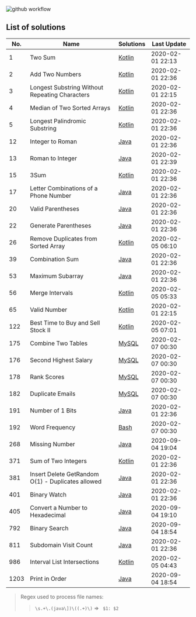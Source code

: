 ![github workflow](https://github.com/enihsyou/LeetCode/workflows/main/badge.svg)

## List of solutions

<!-- table of solutions -->
| No.  |                        Name                       |       Solutions       |   Last Update    |
|------|---------------------------------------------------|-----------------------|------------------|
| 1    | Two Sum                                           | [Kotlin][#1 kotlin]   | 2020-02-01 22:13 |
| 2    | Add Two Numbers                                   | [Kotlin][#2 kotlin]   | 2020-02-01 22:36 |
| 3    | Longest Substring Without Repeating Characters    | [Kotlin][#3 kotlin]   | 2020-02-01 22:15 |
| 4    | Median of Two Sorted Arrays                       | [Kotlin][#4 kotlin]   | 2020-02-01 22:36 |
| 5    | Longest Palindromic Substring                     | [Kotlin][#5 kotlin]   | 2020-02-01 22:36 |
| 12   | Integer to Roman                                  | [Java][#12 java]      | 2020-02-01 22:36 |
| 13   | Roman to Integer                                  | [Java][#13 java]      | 2020-02-01 22:39 |
| 15   | 3Sum                                              | [Kotlin][#15 kotlin]  | 2020-02-01 22:36 |
| 17   | Letter Combinations of a Phone Number             | [Java][#17 java]      | 2020-02-01 22:36 |
| 20   | Valid Parentheses                                 | [Java][#20 java]      | 2020-02-01 22:36 |
| 22   | Generate Parentheses                              | [Java][#22 java]      | 2020-02-01 22:36 |
| 26   | Remove Duplicates from Sorted Array               | [Kotlin][#26 kotlin]  | 2020-02-05 06:10 |
| 39   | Combination Sum                                   | [Java][#39 java]      | 2020-02-01 22:36 |
| 53   | Maximum Subarray                                  | [Java][#53 java]      | 2020-02-01 22:36 |
| 56   | Merge Intervals                                   | [Kotlin][#56 kotlin]  | 2020-02-05 05:33 |
| 65   | Valid Number                                      | [Kotlin][#65 kotlin]  | 2020-02-01 22:15 |
| 122  | Best Time to Buy and Sell Stock II                | [Kotlin][#122 kotlin] | 2020-02-05 07:01 |
| 175  | Combine Two Tables                                | [MySQL][#175 mysql]   | 2020-02-07 00:30 |
| 176  | Second Highest Salary                             | [MySQL][#176 mysql]   | 2020-02-07 00:30 |
| 178  | Rank Scores                                       | [MySQL][#178 mysql]   | 2020-02-07 00:30 |
| 182  | Duplicate Emails                                  | [MySQL][#182 mysql]   | 2020-02-07 00:30 |
| 191  | Number of 1 Bits                                  | [Java][#191 java]     | 2020-02-01 22:36 |
| 192  | Word Frequency                                    | [Bash][#192 bash]     | 2020-02-07 00:30 |
| 268  | Missing Number                                    | [Java][#268 java]     | 2020-09-04 19:04 |
| 371  | Sum of Two Integers                               | [Kotlin][#371 kotlin] | 2020-02-01 22:36 |
| 381  | Insert Delete GetRandom O(1) - Duplicates allowed | [Java][#381 java]     | 2020-02-01 22:36 |
| 401  | Binary Watch                                      | [Java][#401 java]     | 2020-02-01 22:36 |
| 405  | Convert a Number to Hexadecimal                   | [Java][#405 java]     | 2020-09-04 19:10 |
| 792  | Binary Search                                     | [Java][#792 java]     | 2020-09-04 18:54 |
| 811  | Subdomain Visit Count                             | [Java][#811 java]     | 2020-02-01 22:36 |
| 986  | Interval List Intersections                       | [Kotlin][#986 kotlin] | 2020-02-05 04:43 |
| 1203 | Print in Order                                    | [Java][#1203 java]    | 2020-09-04 18:54 |

[#1 kotlin]: src/main/kotlin/%231%20Two%20Sum.kt
[#2 kotlin]: src/main/kotlin/%232%20Add%20Two%20Numbers.kt
[#3 kotlin]: src/main/kotlin/%233%20Longest%20Substring%20Without%20Repeating%20Characters.kt
[#4 kotlin]: src/main/kotlin/%234%20Median%20of%20Two%20Sorted%20Arrays.kt
[#5 kotlin]: src/main/kotlin/%235%20Longest%20Palindromic%20Substring.kt
[#15 kotlin]: src/main/kotlin/%2315%203Sum.kt
[#26 kotlin]: src/main/kotlin/%2326%20Remove%20Duplicates%20from%20Sorted%20Array.kt
[#56 kotlin]: src/main/kotlin/%2356%20Merge%20Intervals.kt
[#65 kotlin]: src/main/kotlin/%2365%20Valid%20Number.kt
[#122 kotlin]: src/main/kotlin/%23122%20Best%20Time%20to%20Buy%20and%20Sell%20Stock%20II.kt
[#371 kotlin]: src/main/kotlin/%23371%20Sum%20of%20Two%20Integers.kt
[#986 kotlin]: src/main/kotlin/%23986%20Interval%20List%20Intersections.kt
[#12 java]: src/main/java/%2312%20Integer%20to%20Roman.java
[#13 java]: src/main/java/%2313%20Roman%20to%20Integer%20.java
[#17 java]: src/main/java/%2317%20Letter%20Combinations%20of%20a%20Phone%20Number.java
[#20 java]: src/main/java/%2320%20Valid%20Parentheses.java
[#22 java]: src/main/java/%2322%20Generate%20Parentheses.java
[#39 java]: src/main/java/%2339%20Combination%20Sum.java
[#53 java]: src/main/java/%2353%20Maximum%20Subarray.java
[#191 java]: src/main/java/%23191%20Number%20of%201%20Bits.java
[#268 java]: src/main/java/%23268%20Missing%20Number.java
[#381 java]: src/main/java/%23381%20Insert%20Delete%20GetRandom%20O%281%29%20-%20Duplicates%20allowed.java
[#401 java]: src/main/java/%23401%20Binary%20Watch.java
[#405 java]: src/main/java/%23405%20Convert%20a%20Number%20to%20Hexadecimal.java
[#792 java]: src/main/java/%23792%20Binary%20Search.java
[#811 java]: src/main/java/%23811%20Subdomain%20Visit%20Count.java
[#1203 java]: src/main/java/%231203%20Print%20in%20Order.java
[#175 mysql]: src/main/mysql/%23175%20Combine%20Two%20Tables.sql
[#176 mysql]: src/main/mysql/%23176%20Second%20Highest%20Salary.sql
[#178 mysql]: src/main/mysql/%23178%20Rank%20Scores.sql
[#182 mysql]: src/main/mysql/%23182%20Duplicate%20Emails.sql
[#192 bash]: src/main/bash/%23192%20Word%20Frequency.sh
<!-- end of table of solutions -->


> Regex used to process file names:
> > `\s.+\.(java\])\((.+)\)` => ` $1: $2`

